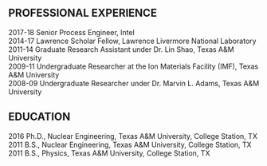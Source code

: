 ## PROFESSIONAL EXPERIENCE
  2017-18 Senior Process Engineer, Intel <br />
  2014-17	Lawrence Scholar Fellow, Lawrence Livermore National Laboratory <br />
  2011-14	Graduate Research Assistant under Dr. Lin Shao, Texas A&M University <br />
  2009-11	Undergraduate Researcher at the Ion Materials Facility (IMF), Texas A&M University <br />
  2008-09	Undergraduate Researcher under Dr. Marvin L. Adams, Texas A&M University <br />



## EDUCATION
2016		Ph.D., Nuclear Engineering, Texas A&M University, College Station, TX <br />
2011		B.S., Nuclear Engineering, Texas A&M University, College Station, TX <br />
2011		B.S., Physics, Texas A&M University, College Station, TX <br />


